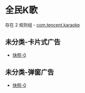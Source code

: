 # 全民K歌

存在 2 规则组 - [com.tencent.karaoke](/src/apps/com.tencent.karaoke.ts)

## 未分类-卡片式广告

- [快照-0](https://i.gkd.li/i/13334798)

## 未分类-弹窗广告

- [快照-0](https://i.gkd.li/i/13363281)
